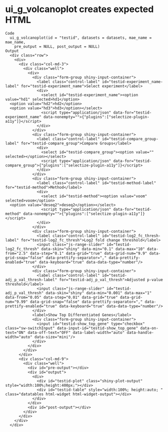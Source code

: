 # ui_g_volcanoplot creates expected HTML

    Code
      ui_g_volcanoplot(id = "testid", datasets = datasets, mae_name = mae_name,
        pre_output = NULL, post_output = NULL)
    Output
      <div class="row">
        <div>
          <div class="col-md-3">
            <div class="well">
              <div>
                <div class="form-group shiny-input-container">
                  <label class="control-label" id="testid-experiment_name-label" for="testid-experiment_name">Select experiment</label>
                  <div>
                    <select id="testid-experiment_name"><option value="hd1" selected>hd1</option>
      <option value="hd2">hd2</option>
      <option value="hd3">hd3</option></select>
                    <script type="application/json" data-for="testid-experiment_name" data-nonempty="">{"plugins":["selectize-plugin-a11y"]}</script>
                  </div>
                </div>
                <div class="form-group shiny-input-container">
                  <label class="control-label" id="testid-compare_group-label" for="testid-compare_group">Compare Groups</label>
                  <div>
                    <select id="testid-compare_group"><option value="" selected></option></select>
                    <script type="application/json" data-for="testid-compare_group">{"plugins":["selectize-plugin-a11y"]}</script>
                  </div>
                </div>
                <div class="form-group shiny-input-container">
                  <label class="control-label" id="testid-method-label" for="testid-method">Method</label>
                  <div>
                    <select id="testid-method"><option value="voom" selected>voom</option>
      <option value="deseq2">deseq2</option></select>
                    <script type="application/json" data-for="testid-method" data-nonempty="">{"plugins":["selectize-plugin-a11y"]}</script>
                  </div>
                </div>
                <div class="form-group shiny-input-container">
                  <label class="control-label" id="testid-log2_fc_thresh-label" for="testid-log2_fc_thresh">Log2 fold change threshold</label>
                  <input class="js-range-slider" id="testid-log2_fc_thresh" data-skin="shiny" data-min="0.1" data-max="10" data-from="2.5" data-step="0.1" data-grid="true" data-grid-num="9.9" data-grid-snap="false" data-prettify-separator="," data-prettify-enabled="true" data-keyboard="true" data-data-type="number"/>
                </div>
                <div class="form-group shiny-input-container">
                  <label class="control-label" id="testid-adj_p_val_thresh-label" for="testid-adj_p_val_thresh">Adjusted p-value threshold</label>
                  <input class="js-range-slider" id="testid-adj_p_val_thresh" data-skin="shiny" data-min="0.001" data-max="1" data-from="0.05" data-step="0.01" data-grid="true" data-grid-num="9.99" data-grid-snap="false" data-prettify-separator="," data-prettify-enabled="true" data-keyboard="true" data-data-type="number"/>
                </div>
                <label>Show Top Differentiated Genes</label>
                <div class="form-group shiny-input-container">
                  <input id="testid-show_top_gene" type="checkbox" class="sw-switchInput" data-input-id="testid-show_top_gene" data-on-text="ON" data-off-text="OFF" data-label-width="auto" data-handle-width="auto" data-size="mini"/>
                </div>
              </div>
            </div>
          </div>
          <div class="col-md-9">
            <div class="well">
              <div id="pre-output"></div>
              <div id="output">
                <div>
                  <div id="testid-plot" class="shiny-plot-output" style="width:100%;height:400px;"></div>
                  <div id="testid-table" style="width:100%; height:auto; " class="datatables html-widget html-widget-output"></div>
                </div>
              </div>
              <div id="post-output"></div>
            </div>
          </div>
        </div>
      </div>

